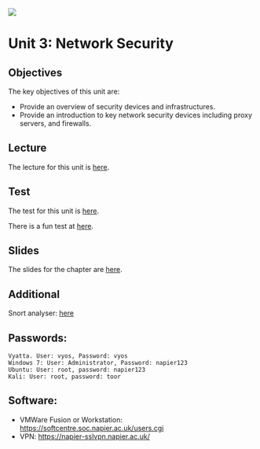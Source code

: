 <img src="https://github.com/billbuchanan/csn09112/blob/master/zadditional/top_csn09112.png"/>

# Unit 3: Network Security
## Objectives
The key objectives of this unit are:</p>

* Provide an overview of security devices and infrastructures.
* Provide an introduction to key network security devices including proxy servers, and firewalls.

## Lecture
The lecture for this unit is [here](https://www.youtube.com/watch?v=US2yqycKQik).

## Test
The test for this unit is [here](https://asecuritysite.com/tests/tests?sortBy=cyberdata02).

There is a fun test at [here](https://asecuritysite.com/tests/fun?sortBy=cyberdata02).

## Slides
The slides for the chapter are [here](https://github.com/billbuchanan/csn09112/blob/master/week03_ns/lecture/unit03_nets.pdf).

## Additional
Snort analyser: <a href="https://asecuritysite.com/forensics/snort2">here</a>

## Passwords:

```
Vyatta. User: vyos, Password: vyos
Windows 7: User: Administrator, Password: napier123
Ubuntu: User: root, password: napier123
Kali: User: root, password: toor
```

## Software:

* VMWare Fusion or Workstation: https://softcentre.soc.napier.ac.uk/users.cgi
* VPN: https://napier-sslvpn.napier.ac.uk/




